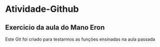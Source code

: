 # Atividade-Github
## Exercicio da aula do Mano Eron
Este Git foi criado para testarmos as funções ensinadas na aula passada
